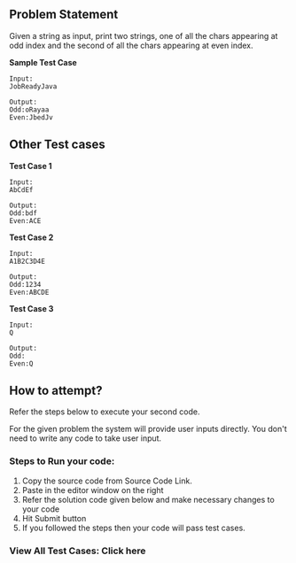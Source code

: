 ## Problem Statement

Given a string as input, print two strings, one of all the chars appearing at odd
index and the second of all the chars appearing at even index.

**Sample Test Case**
```
Input:
JobReadyJava

Output:
Odd:oRayaa
Even:JbedJv
```
## Other Test cases

**Test Case 1**
```
Input:
AbCdEf

Output:
Odd:bdf
Even:ACE
```
**Test Case 2**
```
Input:
A1B2C3D4E

Output:
Odd:1234
Even:ABCDE
```
**Test Case 3**
```
Input:
Q

Output:
Odd:
Even:Q
```
## How to attempt?

Refer the steps below to execute your second code.

For the given problem the system will provide user inputs directly. You don't need to write any code to take user input.

### Steps to Run your code:

1. Copy the source code from Source Code Link.
2. Paste in the editor window on the right
3. Refer the solution code given below and make necessary changes to your code
4. Hit Submit button
5. If you followed the steps then your code will pass test cases.
### View All Test Cases: Click here
